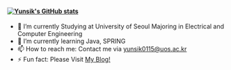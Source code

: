 #### [![Yunsik's GitHub stats](https://github-readme-stats.vercel.app/api?username=yunsik0115&show_icons=true&theme=radical)](https://github.com/anuraghazra/github-readme-stats)
- 🔭 I’m currently Studying at University of Seoul Majoring in Electrical and Computer Engineering
- 🌱 I’m currently learning Java, SPRING
- 📫 How to reach me: Contact me via yunsik0115@uos.ac.kr
- ⚡ Fun fact: Please Visit <a href="https://progyun.tistory.com">My Blog!</a>
<!--
**yunsik0115/yunsik0115** is a ✨ _special_ ✨ repository because its `README.md` (this file) appears on your GitHub profile.





